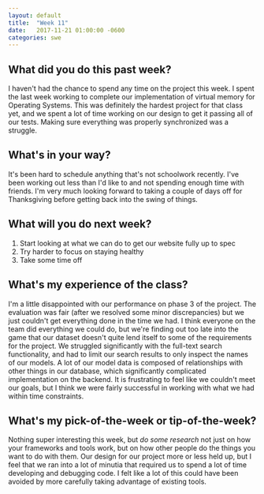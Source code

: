 ```yaml
---
layout: default
title:  "Week 11"
date:   2017-11-21 01:00:00 -0600
categories: swe
---
```


## What did you do this past week?
I haven't had the chance to spend any time on the project this week. I spent the last week working to complete our implementation of virtual memory for Operating Systems. This was definitely the hardest project for that class yet, and we spent a lot of time working on our design to get it passing all of our tests. Making sure everything was properly synchronized was a struggle.

## What's in your way?
It's been hard to schedule anything that's not schoolwork recently. I've been working out less than I'd like to and not spending enough time with friends. I'm very much looking forward to taking a couple of days off for Thanksgiving before getting back into the swing of things.

## What will you do next week?
1. Start looking at what we can do to get our website fully up to spec
2. Try harder to focus on staying healthy
3. Take some time off

## What's my experience of the class?
I'm a little disappointed with our performance on phase 3 of the project. The evaluation was fair (after we resolved some minor discrepancies) but we just couldn't get everything done in the time we had. I think everyone on the team did everything we could do, but we're finding out too late into the game that our dataset doesn't quite lend itself to some of the requirements for the project. We struggled significantly with the full-text search functionality, and had to limit our search results to only inspect the names of our models. A lot of our model data is composed of relationships with other things in our database, which significantly complicated implementation on the backend. 
It is frustrating to feel like we couldn't meet our goals, but I think we were fairly successful in working with what we had within time constraints. 

## What's my pick-of-the-week or tip-of-the-week?
Nothing super interesting this week, but *do some research* not just on how your frameworks and tools work, but on how other people do the things you want to do with them. Our design for our project more or less held up, but I feel that we ran into a lot of minutia that required us to spend a lot of time developing and debugging code. I felt like a lot of this could have been avoided by more carefully taking advantage of existing tools.